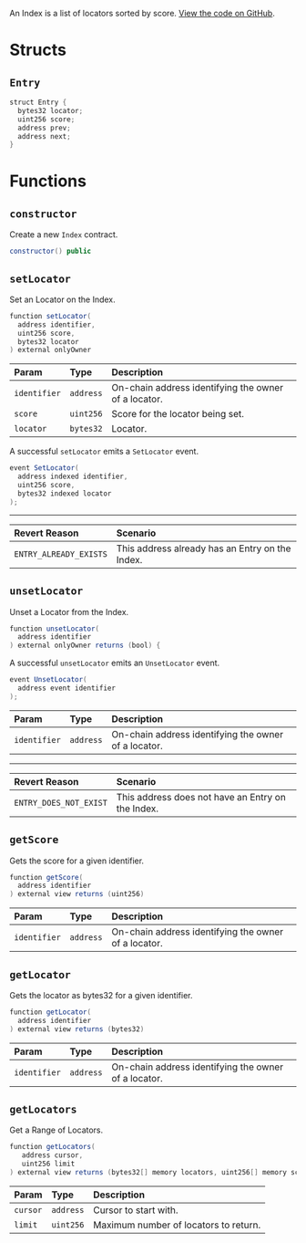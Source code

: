 An Index is a list of locators sorted by score. [View the code on GitHub](https://github.com/airswap/airswap-protocols/tree/master/source/index).

# Structs

## `Entry`

```java
struct Entry {
  bytes32 locator;
  uint256 score;
  address prev;
  address next;
}
```

# Functions

## `constructor`

Create a new `Index` contract.

```java
constructor() public
```

## `setLocator`

Set an Locator on the Index.

```java
function setLocator(
  address identifier,
  uint256 score,
  bytes32 locator
) external onlyOwner
```

| Param        | Type      | Description                                          |
| :----------- | :-------- | :--------------------------------------------------- |
| `identifier` | `address` | On-chain address identifying the owner of a locator. |
| `score`      | `uint256` | Score for the locator being set.                     |
| `locator`    | `bytes32` | Locator.                                             |

A successful `setLocator` emits a `SetLocator` event.

```java
event SetLocator(
  address indexed identifier,
  uint256 score,
  bytes32 indexed locator
);
```

---

| Revert Reason          | Scenario                                        |
| :--------------------- | :---------------------------------------------- |
| `ENTRY_ALREADY_EXISTS` | This address already has an Entry on the Index. |

## `unsetLocator`

Unset a Locator from the Index.

```java
function unsetLocator(
  address identifier
) external onlyOwner returns (bool) {
```

A successful `unsetLocator` emits an `UnsetLocator` event.

```java
event UnsetLocator(
  address event identifier
);
```

| Param        | Type      | Description                                          |
| :----------- | :-------- | :--------------------------------------------------- |
| `identifier` | `address` | On-chain address identifying the owner of a locator. |

---

| Revert Reason          | Scenario                                          |
| :--------------------- | :------------------------------------------------ |
| `ENTRY_DOES_NOT_EXIST` | This address does not have an Entry on the Index. |

## `getScore`

Gets the score for a given identifier.

```java
function getScore(
  address identifier
) external view returns (uint256)
```

| Param        | Type      | Description                                          |
| :----------- | :-------- | :--------------------------------------------------- |
| `identifier` | `address` | On-chain address identifying the owner of a locator. |

## `getLocator`

Gets the locator as bytes32 for a given identifier.

```java
function getLocator(
  address identifier
) external view returns (bytes32)
```

| Param        | Type      | Description                                          |
| :----------- | :-------- | :--------------------------------------------------- |
| `identifier` | `address` | On-chain address identifying the owner of a locator. |

## `getLocators`

Get a Range of Locators.

```java
function getLocators(
   address cursor,
   uint256 limit
) external view returns (bytes32[] memory locators, uint256[] memory scores, address nextCursor) {
```

| Param    | Type      | Description                           |
| :------- | :-------- | :------------------------------------ |
| `cursor` | `address` | Cursor to start with.                 |
| `limit`  | `uint256` | Maximum number of locators to return. |
